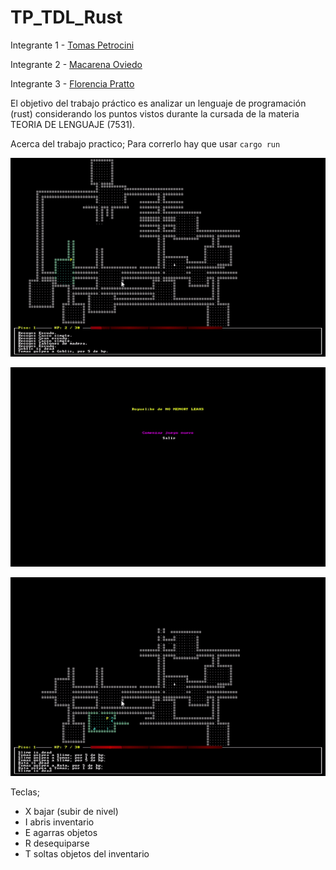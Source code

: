 # TP_TDL_Rust

Integrante 1 - [Tomas Petrocini ](https://github.com/Petroshka00)

Integrante 2 - [Macarena Oviedo](https://github.com/macarenaoviedo31)

Integrante 3 - [Florencia Pratto ](https://github.com/fnpratto)

El objetivo del trabajo práctico es analizar un lenguaje de programación (rust) considerando los puntos vistos durante la cursada de la materia TEORIA DE LENGUAJE (7531).

Acerca del trabajo practico; 
Para correrlo hay que usar `cargo run`

![Fin](/imagenes_read_me/end_game.gif)

![Start](/imagenes_read_me/intro.gif)

![Partida](/imagenes_read_me/partida.gif)

Teclas;
- X bajar (subir de nivel)
- I abris inventario
- E agarras objetos
- R desequiparse 
- T soltas objetos del inventario
